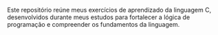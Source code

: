 Este repositório reúne meus exercícios de aprendizado da linguagem C, desenvolvidos durante meus estudos para fortalecer a lógica de programação e compreender os fundamentos da linguagem.
